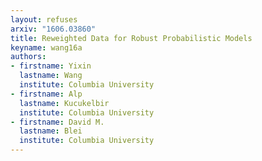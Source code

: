 ```yaml
---
layout: refuses
arxiv: "1606.03860"
title: Reweighted Data for Robust Probabilistic Models
keyname: wang16a
authors:
- firstname: Yixin
  lastname: Wang
  institute: Columbia University
- firstname: Alp
  lastname: Kucukelbir
  institute: Columbia University
- firstname: David M.
  lastname: Blei
  institute: Columbia University
---
```

